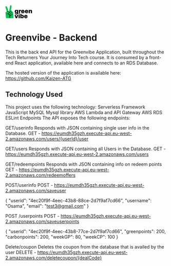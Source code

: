 ![alt text](https://github.com/Kaizen-ATG/gv-common/blob/main/gv-logo.png "Green Vibe Logo")

# Greenvibe - Backend

This is the back end API for the Greenvibe Application, built throughout the Tech Returners Your Journey Into Tech course. It is consumed by a front-end React application, available here and connects to an RDS Database.

The hosted version of the application is available here: https://github.com/Kaizen-ATG 


## Technology Used
This project uses the following technology:
Serverless Framework
JavaScript 
MySQL
Mysql library
AWS Lambda and API Gateway
AWS RDS
ESLint
Endpoints
The API exposes the following endpoints:

GET/userinfo
Responds with JSON containing single user info in the Database.
GET - https://eumdh35gzh.execute-api.eu-west-2.amazonaws.com/users/{userId}/user


GET/users
Responds with JSON containing all Users in the Database.
GET - https://eumdh35gzh.execute-api.eu-west-2.amazonaws.com/users

GET/redeempoints
Responds with JSON containing info on redeem points 
GET - https://eumdh35gzh.execute-api.eu-west-2.amazonaws.com/redeemoffers

POST/userinfo
POST - https://eumdh35gzh.execute-api.eu-west-2.amazonaws.com/saveuser 

{
    "userid": "4ec20f9f-4eec-43b8-88ce-2d7f9af7cd66",
    "username": "Osama",
    "email": "test3@gmail.com"
}
 
POST /userpoints
POST - https://eumdh35gzh.execute-api.eu-west-2.amazonaws.com/saveuserpoints

{
    "userid": "4ec20f9f-4eec-43b8-77ce-2d7f9af7cd66",
    "greenpoints": 200,
    "carbonpoints": 200,
    "weekGP": 80,
    "weekCP": 100
}


Delete/coupon
Deletes the coupon from the database that is availed by the user
DELETE - https://eumdh35gzh.execute-api.eu-west-2.amazonaws.com/deletecoupon/{dealCode}


